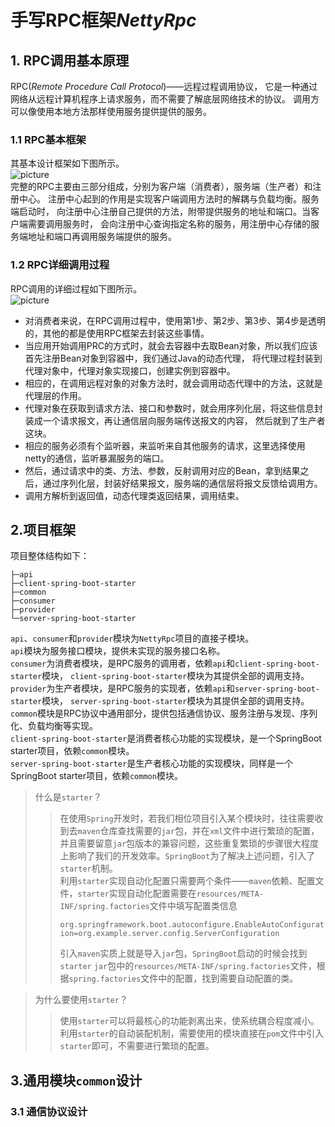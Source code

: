 # 手写RPC框架*NettyRpc*

## 1. RPC调用基本原理
RPC(*Remote Procedure Call Protocol*)——远程过程调用协议，
它是一种通过网络从远程计算机程序上请求服务，而不需要了解底层网络技术的协议。
调用方可以像使用本地方法那样使用服务提供提供的服务。 

### 1.1 RPC基本框架
其基本设计框架如下图所示。  
![picture](https://gitee.com/su_ya_kang/NettyRpc/raw/master/picture/rpc-design.jpg)  
完整的RPC主要由三部分组成，分别为客户端（消费者），服务端（生产者）和注册中心。
注册中心起到的作用是实现客户端调用方法时的解耦与负载均衡。服务端启动时，
向注册中心注册自己提供的方法，附带提供服务的地址和端口。当客户端需要调用服务时，
会向注册中心查询指定名称的服务，用注册中心存储的服务端地址和端口再调用服务端提供的服务。

### 1.2 RPC详细调用过程
RPC调用的详细过程如下图所示。  
![picture](https://gitee.com/su_ya_kang/NettyRpc/raw/master/picture/rpc-procedure.jpg)  
* 对消费者来说，在RPC调用过程中，使用第1步、第2步、第3步、第4步是透明的，其他的都是使用RPC框架去封装这些事情。
* 当应用开始调用PRC的方式时，就会去容器中去取Bean对象，所以我们应该首先注册Bean对象到容器中，我们通过Java的动态代理，
将代理过程封装到代理对象中，代理对象实现接口，创建实例到容器中。
* 相应的，在调用远程对象的对象方法时，就会调用动态代理中的方法，这就是代理层的作用。  
* 代理对象在获取到请求方法、接口和参数时，就会用序列化层，将这些信息封装成一个请求报文，再让通信层向服务端传送报文的内容，
然后就到了生产者这块。  
* 相应的服务必须有个监听器，来监听来自其他服务的请求，这里选择使用netty的通信，监听暴漏服务的端口。
* 然后，通过请求中的类、方法、参数，反射调用对应的Bean，拿到结果之后，通过序列化层，封装好结果报文，服务端的通信层将报文反馈给调用方。
* 调用方解析到返回值，动态代理类返回结果，调用结束。

## 2.项目框架
项目整体结构如下：  
```
├─api
├─client-spring-boot-starter
├─common
├─consumer
├─provider
└─server-spring-boot-starter
```
`api`、`consumer`和`provider`模块为`NettyRpc`项目的直接子模块。  
`api`模块为服务接口模块，提供未实现的服务接口名称。  
`consumer`为消费者模块，是RPC服务的调用者，依赖`api`和`client-spring-boot-starter`模块，
`client-spring-boot-starter`模块为其提供全部的调用支持。  
`provider`为生产者模块，是RPC服务的实现者，依赖`api`和`server-spring-boot-starter`模块，
`server-spring-boot-starter`模块为其提供全部的调用支持。  
`common`模块是RPC协议中通用部分，提供包括通信协议、服务注册与发现、序列化、负载均衡等实现。  
`client-spring-boot-starter`是消费者核心功能的实现模块，是一个SpringBoot starter项目，依赖`common`模块。  
`server-spring-boot-starter`是生产者核心功能的实现模块，同样是一个SpringBoot starter项目，依赖`common`模块。 
> 什么是`starter`？  
> > 在使用`Spring`开发时，若我们相位项目引入某个模块时，往往需要收到去`maven`仓库查找需要的`jar`包，并在`xml`文件中进行繁琐的配置，
> > 并且需要留意`jar`包版本的兼容问题，这些重复繁琐的步骤很大程度上影响了我们的开发效率。`SpringBoot`为了解决上述问题，引入了`starter`机制。  
> > 利用`starter`实现自动化配置只需要两个条件——`maven`依赖、配置文件，`starter`实现自动化配置需要在`resources/META-INF/spring.factories`文件中填写配置类信息  
> > 
> >  ```org.springframework.boot.autoconfigure.EnableAutoConfiguration=org.example.server.config.ServerConfiguration```  
> > 
> > 引入`maven`实质上就是导入`jar`包，`SpringBoot`启动的时候会找到`starter` `jar`包中的`resources/META-INF/spring.factories`文件，根据`spring.factories`文件中的配置，找到需要自动配置的类。  

> 为什么要使用`starter`？ 
> > 使用`starter`可以将最核心的功能剥离出来，使系统耦合程度减小。利用`starter`的自动装配机制，需要使用的模块直接在`pom`文件中引入`starter`即可，不需要进行繁琐的配置。  

## 3.通用模块`common`设计
### 3.1 通信协议设计





